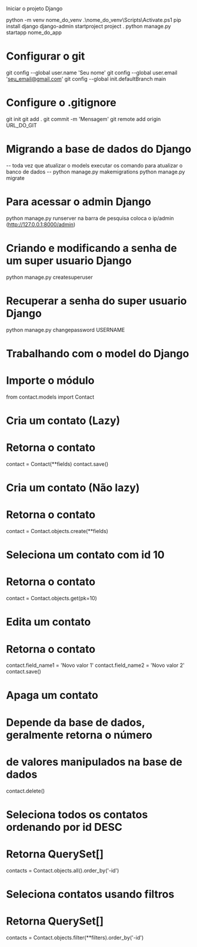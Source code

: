 Iniciar o projeto Django

python -m venv nome_do_venv
.\nome_do_venv\Scripts\Activate.ps1
pip install django
django-admin startproject project .
python manage.py startapp nome_do_app

# Configurar o git
git config --global user.name 'Seu nome'
git config --global user.email 'seu_email@gmail.com'
git config --global init.defaultBranch main

# Configure o .gitignore
git init
git add .
git commit -m 'Mensagem'
git remote add origin URL_DO_GIT

# Migrando a base de dados do Django
 -- toda vez que atualizar o models executar os comando para atualizar o banco de dados -- 
python manage.py makemigrations
python manage.py migrate

# Para acessar o admin Django
python manage.py runserver
na barra de pesquisa coloca o ip/admin (http://127.0.0.1:8000/admin)

# Criando e modificando a senha de um super usuario Django
python manage.py createsuperuser

# Recuperar a senha do super usuario Django
python manage.py changepassword USERNAME

# Trabalhando com o model do Django

# Importe o módulo
from contact.models import Contact
# Cria um contato (Lazy)
# Retorna o contato
contact = Contact(**fields)
contact.save()
# Cria um contato (Não lazy)
# Retorna o contato
contact = Contact.objects.create(**fields)
# Seleciona um contato com id 10
# Retorna o contato
contact = Contact.objects.get(pk=10)
# Edita um contato
# Retorna o contato
contact.field_name1 = 'Novo valor 1'
contact.field_name2 = 'Novo valor 2'
contact.save()
# Apaga um contato
# Depende da base de dados, geralmente retorna o número
# de valores manipulados na base de dados
contact.delete()
# Seleciona todos os contatos ordenando por id DESC
# Retorna QuerySet[]
contacts = Contact.objects.all().order_by('-id')
# Seleciona contatos usando filtros
# Retorna QuerySet[]
contacts = Contact.objects.filter(**filters).order_by('-id')